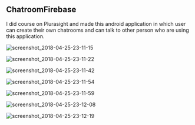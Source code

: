 ## ChatroomFirebase

I did course on Plurasight and made this android application in which user can create their own chatrooms and can talk to other person
who are using this application.

![screenshot_2018-04-25-23-11-15](https://user-images.githubusercontent.com/25812257/39267776-73e673a0-48eb-11e8-9899-3c668d7d31e8.png)

![screenshot_2018-04-25-23-11-22](https://user-images.githubusercontent.com/25812257/39267770-72837dfa-48eb-11e8-86a6-0029ce293ad7.png)

![screenshot_2018-04-25-23-11-42](https://user-images.githubusercontent.com/25812257/39267777-742b5ba0-48eb-11e8-8bad-61c23087ddac.png)

![screenshot_2018-04-25-23-11-54](https://user-images.githubusercontent.com/25812257/39267771-72d792b4-48eb-11e8-8d47-dc9495273831.png)

![screenshot_2018-04-25-23-11-59](https://user-images.githubusercontent.com/25812257/39267772-731b2830-48eb-11e8-9de5-04f59f0b7cf4.png)

![screenshot_2018-04-25-23-12-08](https://user-images.githubusercontent.com/25812257/39267773-735d4b70-48eb-11e8-9d95-443337a287a7.png)

![screenshot_2018-04-25-23-12-19](https://user-images.githubusercontent.com/25812257/39267774-73a0e614-48eb-11e8-9c53-3eb57dba3607.png)





